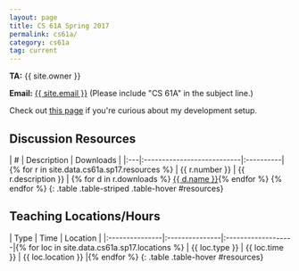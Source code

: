 ```yaml
---
layout: page
title: CS 61A Spring 2017
permalink: cs61a/
category: cs61a
tag: current
---
```


<div class="jumbotron">

**TA:** {{ site.owner }}

**Email:** [{{ site.email }}](<mailto:{{ site.email }}>)
(Please include "CS 61A" in the subject line.)

Check out [this page](http://jerryjrchen.com/cs61a/setup) if you're curious about my
development setup.


<!--<a href="TODO" class="btn btn-raised btn-success">Submit-->
<!--discussion attendance</a>-->
<!--<a href="http://bit.do/jerrylabfb" class="btn btn-raised btn-warning">Lab-->
<!--Feedback</a>-->
<!--<a href="http://bit.do/jerrydiscfb" class="btn btn-raised btn-warning">Discussion-->
<!--Feedback</a>-->
</div>

## Discussion Resources

| \# | Description                | Downloads |
|:---|:---------------------------|:----------|{% for r in site.data.cs61a.sp17.resources %}
| {{ r.number }} | {{ r.description }} | {% for d in r.downloads %} <a href="{{ d.link }}" class="btn btn-raised btn-default">{{ d.name }}</a>{% endfor %} {% endfor %}
{: .table .table-striped .table-hover #resources}

## Teaching Locations/Hours

| Type           | Time           | Location           |
|:---------------|:---------------|:-------------------|{% for loc in site.data.cs61a.sp17.locations %}
| {{ loc.type }} | {{ loc.time }} | {{ loc.location }} |{% endfor %}
{: .table .table-hover #resources}
